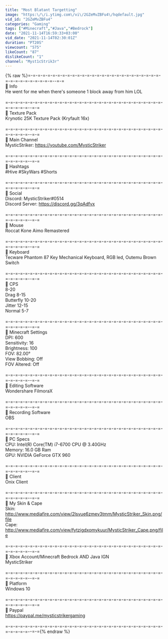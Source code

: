 ```yaml
---
title: "Most Blatant Targetting"
image: "https:\/\/i.ytimg.com\/vi\/2GZeMvZBFu4\/hqdefault.jpg"
vid_id: "2GZeMvZBFu4"
categories: "Gaming"
tags: ["#Minecraft","#Java","#Bedrock"]
date: "2021-11-14T16:59:33+03:00"
vid_date: "2021-11-14T02:30:01Z"
duration: "PT20S"
viewcount: "575"
likeCount: "87"
dislikeCount: "1"
channel: "Myst1cStrik3r"
---
```

{% raw %}=-=-=-=-=-=-=-=-=-=-=-=-=-=-=-=-=-=-=-=-=-=-=-=-=-=-=-=-=-=-=-=-=-=-=-=-=--=-=<br />🔰  Info <br />He went for me when there's someone 1 block away from him LOL<br /><br />=-=-=-=-=-=-=-=-=-=-=-=-=-=-=-=-=-=-=-=-=-=-=-=-=-=-=-=-=-=-=-=-=-=-=-=-=--=-=<br />🔰  Texture Pack<br />Krynotic 25K Texture Pack (Kryfault 16x)<br /><br />=-=-=-=-=-=-=-=-=-=-=-=-=-=-=-=-=-=-=-=-=-=-=-=-=-=-=-=-=-=-=-=-=-=-=-=-=--=-=<br />🔰 Main Channel<br />MysticStriker: <a rel="nofollow" target="blank" href="https://youtube.com/MysticStriker">https://youtube.com/MysticStriker</a> <br /><br />=-=-=-=-=-=-=-=-=-=-=-=-=-=-=-=-=-=-=-=-=-=-=-=-=-=-=-=-=-=-=-=-=-=-=-=-=--=-=<br />🔰 Hashtags <br />#Hive #SkyWars #Shorts<br /><br />=-=-=-=-=-=-=-=-=-=-=-=-=-=-=-=-=-=-=-=-=-=-=-=-=-=-=-=-=-=-=-=-=-=-=-=-=--=-=<br />🔰 Social <br />Discord: MysticStriker#0514<br />Discord Server: <a rel="nofollow" target="blank" href="https://discord.gg/3qAdfvx">https://discord.gg/3qAdfvx</a> <br /><br />=-=-=-=-=-=-=-=-=-=-=-=-=-=-=-=-=-=-=-=-=-=-=-=-=-=-=-=-=-=-=-=-=-=-=-=-=--=-=<br />🔰 Mouse <br />Roccat Kone Aimo Remastered<br /><br />=-=-=-=-=-=-=-=-=-=-=-=-=-=-=-=-=-=-=-=-=-=-=-=-=-=-=-=-=-=-=-=-=-=-=-=-=--=-=<br />🔰 Keyboard <br />Tecware Phantom 87 Key Mechanical Keyboard, RGB led, Outemu Brown Switch<br /><br />=-=-=-=-=-=-=-=-=-=-=-=-=-=-=-=-=-=-=-=-=-=-=-=-=-=-=-=-=-=-=-=-=-=-=-=-=--=-=<br />🔰 CPS <br />8-20<br />Drag 8-15<br />Butterfly 10-20<br />Jitter 12-15<br />Normal 5-7<br /><br />=-=-=-=-=-=-=-=-=-=-=-=-=-=-=-=-=-=-=-=-=-=-=-=-=-=-=-=-=-=-=-=-=-=-=-=-=--=-=<br />🔰 Minecraft Settings <br />DPI: 600<br />Sensitivity: 16<br />Brightness: 100<br />FOV: 82.00°<br />View Bobbing: Off<br />FOV Altered: Off<br /><br />=-=-=-=-=-=-=-=-=-=-=-=-=-=-=-=-=-=-=-=-=-=-=-=-=-=-=-=-=-=-=-=-=-=-=-=-=--=-=<br />🔰 Editing Software <br />Wondershare FilmoraX<br /><br />=-=-=-=-=-=-=-=-=-=-=-=-=-=-=-=-=-=-=-=-=-=-=-=-=-=-=-=-=-=-=-=-=-=-=-=-=--=-=<br />🔰 Recording Software <br />OBS<br /> <br />=-=-=-=-=-=-=-=-=-=-=-=-=-=-=-=-=-=-=-=-=-=-=-=-=-=-=-=-=-=-=-=-=-=-=-=-=--=-=<br />🔰 PC Specs <br />CPU: Intel(R) Core(TM) i7-6700 CPU @ 3.40GHz<br />Memory: 16.0 GB Ram<br />GPU: NVIDIA GeForce GTX 960<br /><br />=-=-=-=-=-=-=-=-=-=-=-=-=-=-=-=-=-=-=-=-=-=-=-=-=-=-=-=-=-=-=-=-=-=-=-=-=--=-=<br />🔰 Client<br />Onix Client<br /><br />=-=-=-=-=-=-=-=-=-=-=-=-=-=-=-=-=-=-=-=-=-=-=-=-=-=-=-=-=-=-=-=-=-=-=-=-=--=-=<br />🔰 My Skin &amp; Cape <br />Skin: <a rel="nofollow" target="blank" href="http://www.mediafire.com/view/2lsvue6zmev3tmm/MysticStriker_Skin.png/file">http://www.mediafire.com/view/2lsvue6zmev3tmm/MysticStriker_Skin.png/file</a> <br />Cape: <a rel="nofollow" target="blank" href="http://www.mediafire.com/view/fytzigdxomykuur/MysticStriker_Cape.png/file">http://www.mediafire.com/view/fytzigdxomykuur/MysticStriker_Cape.png/file</a> <br /><br />=-=-=-=-=-=-=-=-=-=-=-=-=-=-=-=-=-=-=-=-=-=-=-=-=-=-=-=-=-=-=-=-=-=-=-=-=--=-=<br />🔰 Xbox Account/Minecraft Bedrock AND Java IGN <br />MysticStriker<br /><br />=-=-=-=-=-=-=-=-=-=-=-=-=-=-=-=-=-=-=-=-=-=-=-=-=-=-=-=-=-=-=-=-=-=-=-=-=--=-=<br />🔰 Platform <br />Windows 10<br /><br />=-=-=-=-=-=-=-=-=-=-=-=-=-=-=-=-=-=-=-=-=-=-=-=-=-=-=-=-=-=-=-=-=-=-=-=-=--=-=<br />🔰 Paypal <br /><a rel="nofollow" target="blank" href="https://paypal.me/mysticstrikergaming">https://paypal.me/mysticstrikergaming</a><br /><br />=-=-=-=-=-=-=-=-=-=-=-=-=-=-=-=-=-=-=-=-=-=-=-=-=-=-=-=-=-=-=-=-=-=-=-=-=--=-={% endraw %}
